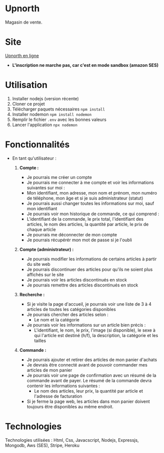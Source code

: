 # Upnorth

Magasin de vente.
# Site

[Upnorth en ligne](https://upnorth-cegep.herokuapp.com/) 

- **L'inscription ne marche pas, car c'est en mode sandbox (amazon SES)**

# Utilisation

1. Installer nodejs (version récente)
2. Cloner ce projet
3. Télécharger paquets nécessaires `npm install`
4. Installer nodemon `npm install nodemon`
5. Remplir le fichier `.env` avec les bonnes valeurs
6. Lancer l'application `npx nodemon`

# Fonctionnalités

- En tant qu'utilisateur :

  1. **Compte :**

     - Je pourrais me créer un compte
     - Je pourrais me connecter à me compte et voir les informations suivantes sur moi :
     - Mon identifiant, mon adresse, mon nom et prénom, mon numéro de téléphone, mon âge et si je suis administrateur (statut)
     - Je pourrais aussi changer toutes les informations sur moi, sauf mon identifiant
     - Je pourrais voir mon historique de commande, ce qui comprend :
     - L'identifiant de la commande, le prix total, l'identifiant des articles, le nom des articles, la quantité par article, le prix de chaque article
     - Je pourrais me déconnecter de mon compte
     - Je pourrais récupérér mon mot de passe si je l'oubli

  2. **Compte (administrateur) :**

     - Je pourrais modifier les informations de certains articles à partir du site web
     - Je pourrais discontinuer des articles pour qu'ils ne soient plus affichés sur le site
     - Je pourrais voir les articles discontinués en stock
     - Je pourrais remettre des articles discontinués en stock

  3. **Recherche :**

     - Si je visite la page d'accueil, je pourrais voir une liste de 3 à 4 articles de toutes les catégories disponibles
     - Je pourrais chercher des articles selon :
       - Le nom et la catégorie
     - Je pourrais voir les informations sur un article bien précis :
       - L'identifiant, le nom, le prix, l'image (si disponible), le sexe à qui l'article est destiné (h/f), la description, la catégorie et les tailles

  4. **Commande :**

     - Je pourrais ajouter et retirer des articles de mon panier d'achats
     - Je devrais être connecté avant de pouvoir commander mes articles de mon panier
     - Je pourrais voir une page de confirmation avec un résumé de la commande avant de payer. Le résumé de la commande devra contenir les informations suivantes :
       - Le nom des articles, leur prix, la quantité par article et l'adresse de facturation
     - Si je ferme la page web, les articles dans mon panier doivent toujours être disponibles au même endroit.

# Technologies

Technologies utilisées : Html, Css, Javacscript, Nodejs, Expressjs, Mongodb, Aws (SES), Stripe, Heroku
